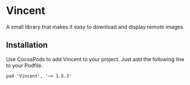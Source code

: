 Vincent
======
A small library that makes it easy to download and display remote images.

## Installation
Use CocoaPods to add Vincent to your project. Just add the following line to your Podfile.
```
pod 'Vincent', '~> 1.5.3'
```

